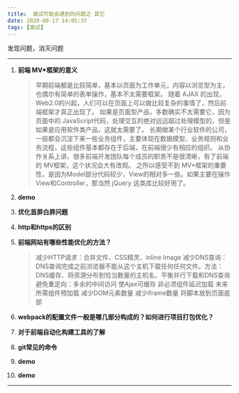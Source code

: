 ```yaml
---
title:  面试可能会遇到的问题之 其它
date: 2020-08-17 14:05:37
tags: [面试]
---
```



发现问题，消灭问题

<!-- more -->



---
1. **前端 MV*框架的意义**
    > 早期前端都是比较简单，基本以页面为工作单元，内容以浏览型为主，也偶尔有简单的表单操作，基本不太需要框架。
    随着 AJAX 的出现，Web2.0的兴起，人们可以在页面上可以做比较复杂的事情了，然后前端框架才真正出现了。
    如果是页面型产品，多数确实不太需要它，因为页面中的 JavaScript代码，处理交互的绝对远远超过处理模型的，但是如果是应用软件类产品，这就太需要了。
    长期做某个行业软件的公司，一般都会沉淀下来一些业务组件，主要体现在数据模型、业务规则和业务流程，这些组件基本都存在于后端，在前端很少有相应的组织。
    从协作关系上讲，很多前端开发团队每个成员的职责不是很清晰，有了前端的 MV框架，这个状况会大有改观。
    之所以感受不到 MV*框架的重要性，是因为Model部分代码较少，View的相对多一些。如果主要在操作View和Controller，那当然 jQuery 这类库比较好用了。


1. **demo**
    >
1. **优化首屏白屏问题**
    >
1. **http和https的区别**
    >
1. **前端网站有哪些性能优化的方法？**
    >减少HTTP请求：合并文件、CSS精灵、inline Image
    减少DNS查询：DNS查询完成之前浏览器不能从这个主机下载任何任何文件。方法：DNS缓存、将资源分布到恰当数量的主机名，平衡并行下载和DNS查询
    避免重定向：多余的中间访问
    使Ajax可缓存
    非必须组件延迟加载
    未来所需组件预加载
    减少DOM元素数量
    减少iframe数量
    将脚本放到页面底部
1. **webpack的配置文件一般是哪几部分构成的？如何进行项目打包优化？**
    >

1. **对于前端自动化构建工具的了解**
    >

1. **git常见的命令**
    >

1. **demo**
    >

1. **demo**
    >

        
---
